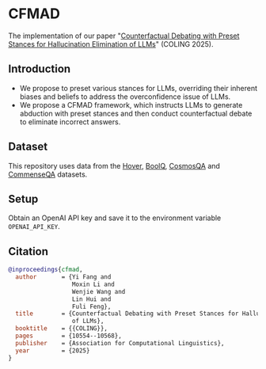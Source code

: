 # CFMAD

The implementation of our paper "[Counterfactual Debating with Preset Stances for Hallucination Elimination of LLMs](https://arxiv.org/abs/2406.11514)" (COLING 2025).

## Introduction

- We propose to preset various stances for LLMs, overriding their inherent biases and beliefs to address the overconfidence issue of LLMs.
- We propose a CFMAD framework, which instructs LLMs to generate abduction with preset stances and then conduct counterfactual debate to eliminate incorrect answers.

## Dataset

This repository uses data from the [Hover](https://hover-nlp.github.io/), [BoolQ](https://github.com/google-research-datasets/boolean-questions), [CosmosQA](https://wilburone.github.io/cosmos/) and [CommenseQA](https://www.tau-nlp.org/commonsenseqa) datasets.

## Setup

Obtain an OpenAI API key and save it to the environment variable `OPENAI_API_KEY`.

## Citation

```bibtex
@inproceedings{cfmad,
  author       = {Yi Fang and
                  Moxin Li and
                  Wenjie Wang and
                  Lin Hui and
                  Fuli Feng},
  title        = {Counterfactual Debating with Preset Stances for Hallucination Elimination
                  of LLMs},
  booktitle    = {{COLING}},
  pages        = {10554--10568},
  publisher    = {Association for Computational Linguistics},
  year         = {2025}
}
```
